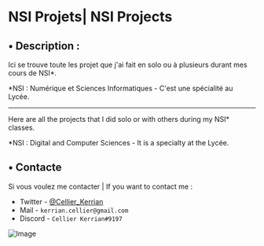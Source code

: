 # NSI Projets| NSI Projects

## • Description :

Ici se trouve toute les projet que j'ai fait en solo ou à plusieurs durant mes cours de NSI*.

*NSI : Numérique et Sciences Informatiques - C'est une spécialité au Lycée.

---

Here are all the projects that I did solo or with others during my NSI* classes.

*NSI : Digital and Computer Sciences - It is a specialty at the Lycée.

## • Contacte

Si vous voulez me contacter | If you want to contact me :
- Twitter - [@Cellier_Kerrian](https://twitter.com/Cellier_Kerrian)
- Mail - `kerrian.cellier@gmail.com`
- Discord - `Cellier Kerrian#9197`

![Image](https://cdn.discordapp.com/attachments/922486147366662204/922486202844737606/banner.png)
